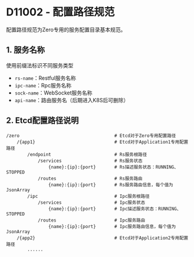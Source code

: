 # D11002 - 配置路径规范

配置路径规范为Zero专用的服务配置目录基本规范。

## 1. 服务名称

使用前缀法标识不同服务类型

* `rs-name`：Restful服务名称
* `ipc-name`：Rpc服务名称
* `sock-name`：WebSocket服务名称
* `api-name`：路由服务名（后期进入K8S后可删除）

## 2. Etcd配置路径说明

```shell
/zero                                    # Etcd对于Zero专用配置路径
    /{app1}                              # Etcd对于Application1专用配置路径
        /endpoint                        # Rs服务根路径
            /services                    # Rs服务状态
                {name}:{ip}:{port}       # Rs描述服务状态：RUNNING、STOPPED
            /routes                      # Rs服务路由
                {name}:{ip}:{port}       # Rs服务路由信息，每个值为JsonArray
        /ipc                             # Ipc服务根路径
            /services                    # Ipc服务状态
                {name}:{ip}:{port}       # Ipc描述服务状态：RUNNING、STOPPED
            /routes                      # Ipc服务路由
                {name}:{ip}:{port}       # Ipc服务路由信息，每个值为JsonArray
    /{app2}                              # Etcd对于Application2专用配置路径
        ......                            

```




